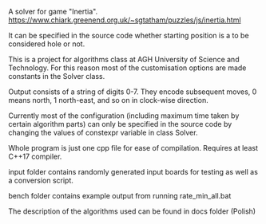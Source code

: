 A solver for game "Inertia".
https://www.chiark.greenend.org.uk/~sgtatham/puzzles/js/inertia.html

It can be specified in the source code whether starting position is a to be considered hole or not.

This is a project for algorithms class at AGH University of Science and Technology.
For this reason most of the customisation options are made constants in the Solver class.

Output consists of a string of digits 0-7. They encode subsequent moves, 0 means north, 1 north-east, and so on in clock-wise direction.

Currently most of the configuration (including maximum time taken by certain algorithm parts) can only be specified in the source code by changing the values of constexpr variable in class Solver.

Whole program is just one cpp file for ease of compilation. Requires at least C++17 compiler.

input folder contains randomly generated input boards for testing as well as a conversion script.

bench folder contains example output from running rate_min_all.bat

The description of the algorithms used can be found in docs folder (Polish)
